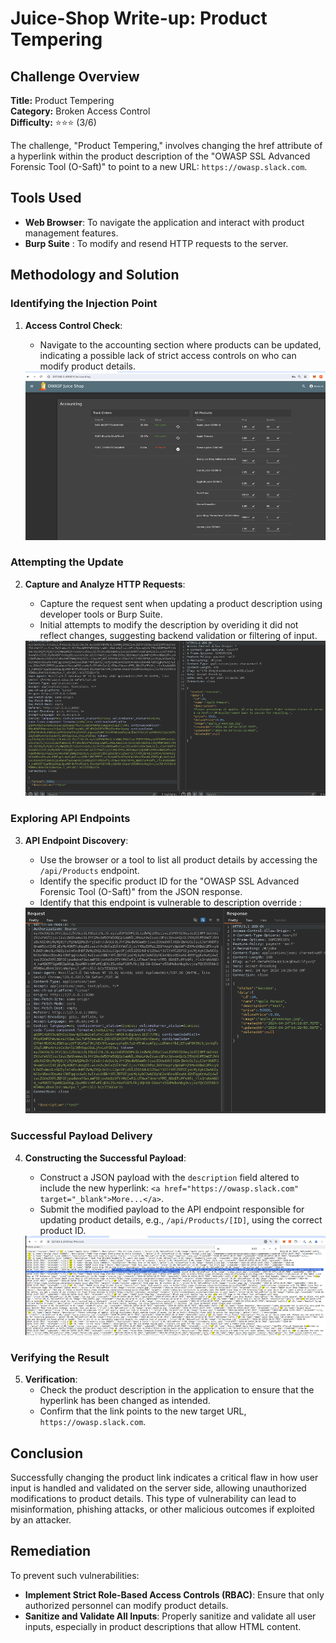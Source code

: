 # Juice-Shop Write-up: Product Tempering

## Challenge Overview

**Title:** Product Tempering\
**Category:** Broken Access Control\
**Difficulty:** ⭐⭐⭐ (3/6)

The challenge, "Product Tempering," involves changing the href attribute of a hyperlink within the product description of the "OWASP SSL Advanced Forensic Tool (O-Saft)" to point to a new URL: `https://owasp.slack.com`.

## Tools Used

- **Web Browser**: To navigate the application and interact with product management features.
- **Burp Suite** : To modify and resend HTTP requests to the server.

## Methodology and Solution

### Identifying the Injection Point

1. **Access Control Check**:
   - Navigate to the accounting section where products can be updated, indicating a possible lack of strict access controls on who can modify product details.

    <img src="../assets/difficulty3/product_tampering_1.png" alt="admin panel" width="500px">

### Attempting the Update

2. **Capture and Analyze HTTP Requests**:
   - Capture the request sent when updating a product description using developer tools or Burp Suite.
   - Initial attempts to modify the description by overiding it did not reflect changes, suggesting backend validation or filtering of input.

    <img src="../assets/difficulty3/product_tampering_2.png" alt="override" width="500px">
    
### Exploring API Endpoints

3. **API Endpoint Discovery**:
   - Use the browser or a tool to list all product details by accessing the `/api/Products` endpoint.
   - Identify the specific product ID for the "OWASP SSL Advanced Forensic Tool (O-Saft)" from the JSON response.
   - Identify that this endpoint is vulnerable to description override :

   <img src="../assets/difficulty3/product_tampering_3.png" alt="descritpion override" width="500px">

### Successful Payload Delivery

4. **Constructing the Successful Payload**:
   - Construct a JSON payload with the `description` field altered to include the new hyperlink: `<a href="https://owasp.slack.com" target="_blank">More...</a>`.
   - Submit the modified payload to the API endpoint responsible for updating product details, e.g., `/api/Products/[ID]`, using the correct product ID.

    <img src="../assets/difficulty3/product_tampering_4.png" alt="modified request" width="500px">

### Verifying the Result

5. **Verification**:
   - Check the product description in the application to ensure that the hyperlink has been changed as intended.
   - Confirm that the link points to the new target URL, `https://owasp.slack.com`.

## Conclusion

Successfully changing the product link indicates a critical flaw in how user input is handled and validated on the server side, allowing unauthorized modifications to product details. This type of vulnerability can lead to misinformation, phishing attacks, or other malicious outcomes if exploited by an attacker.

## Remediation

To prevent such vulnerabilities:

- **Implement Strict Role-Based Access Controls (RBAC)**: Ensure that only authorized personnel can modify product details.
- **Sanitize and Validate All Inputs**: Properly sanitize and validate all user inputs, especially in product descriptions that allow HTML content.
